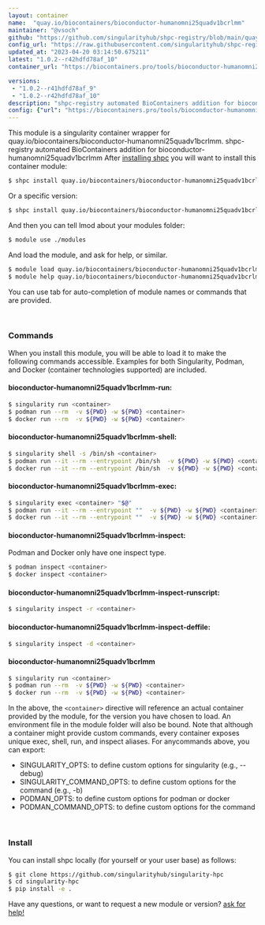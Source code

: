 ```yaml
---
layout: container
name:  "quay.io/biocontainers/bioconductor-humanomni25quadv1bcrlmm"
maintainer: "@vsoch"
github: "https://github.com/singularityhub/shpc-registry/blob/main/quay.io/biocontainers/bioconductor-humanomni25quadv1bcrlmm/container.yaml"
config_url: "https://raw.githubusercontent.com/singularityhub/shpc-registry/main/quay.io/biocontainers/bioconductor-humanomni25quadv1bcrlmm/container.yaml"
updated_at: "2023-04-20 03:14:50.675211"
latest: "1.0.2--r42hdfd78af_10"
container_url: "https://biocontainers.pro/tools/bioconductor-humanomni25quadv1bcrlmm"

versions:
 - "1.0.2--r41hdfd78af_9"
 - "1.0.2--r42hdfd78af_10"
description: "shpc-registry automated BioContainers addition for bioconductor-humanomni25quadv1bcrlmm"
config: {"url": "https://biocontainers.pro/tools/bioconductor-humanomni25quadv1bcrlmm", "maintainer": "@vsoch", "description": "shpc-registry automated BioContainers addition for bioconductor-humanomni25quadv1bcrlmm", "latest": {"1.0.2--r42hdfd78af_10": "sha256:80db4110248c92584cd38cdf6fabb61cce82fc6a5c34827d35b0d30761258896"}, "tags": {"1.0.2--r41hdfd78af_9": "sha256:b66dabb91413048c9d25b2a58bf02ea07bd2764b3804c11d1375da4fe5c8cdef", "1.0.2--r42hdfd78af_10": "sha256:80db4110248c92584cd38cdf6fabb61cce82fc6a5c34827d35b0d30761258896"}, "docker": "quay.io/biocontainers/bioconductor-humanomni25quadv1bcrlmm"}
---
```


This module is a singularity container wrapper for quay.io/biocontainers/bioconductor-humanomni25quadv1bcrlmm.
shpc-registry automated BioContainers addition for bioconductor-humanomni25quadv1bcrlmm
After [installing shpc](#install) you will want to install this container module:


```bash
$ shpc install quay.io/biocontainers/bioconductor-humanomni25quadv1bcrlmm
```

Or a specific version:

```bash
$ shpc install quay.io/biocontainers/bioconductor-humanomni25quadv1bcrlmm:1.0.2--r42hdfd78af_10
```

And then you can tell lmod about your modules folder:

```bash
$ module use ./modules
```

And load the module, and ask for help, or similar.

```bash
$ module load quay.io/biocontainers/bioconductor-humanomni25quadv1bcrlmm/1.0.2--r42hdfd78af_10
$ module help quay.io/biocontainers/bioconductor-humanomni25quadv1bcrlmm/1.0.2--r42hdfd78af_10
```

You can use tab for auto-completion of module names or commands that are provided.

<br>

### Commands

When you install this module, you will be able to load it to make the following commands accessible.
Examples for both Singularity, Podman, and Docker (container technologies supported) are included.

#### bioconductor-humanomni25quadv1bcrlmm-run:

```bash
$ singularity run <container>
$ podman run --rm  -v ${PWD} -w ${PWD} <container>
$ docker run --rm  -v ${PWD} -w ${PWD} <container>
```

#### bioconductor-humanomni25quadv1bcrlmm-shell:

```bash
$ singularity shell -s /bin/sh <container>
$ podman run --it --rm --entrypoint /bin/sh  -v ${PWD} -w ${PWD} <container>
$ docker run --it --rm --entrypoint /bin/sh  -v ${PWD} -w ${PWD} <container>
```

#### bioconductor-humanomni25quadv1bcrlmm-exec:

```bash
$ singularity exec <container> "$@"
$ podman run --it --rm --entrypoint ""  -v ${PWD} -w ${PWD} <container> "$@"
$ docker run --it --rm --entrypoint ""  -v ${PWD} -w ${PWD} <container> "$@"
```

#### bioconductor-humanomni25quadv1bcrlmm-inspect:

Podman and Docker only have one inspect type.

```bash
$ podman inspect <container>
$ docker inspect <container>
```

#### bioconductor-humanomni25quadv1bcrlmm-inspect-runscript:

```bash
$ singularity inspect -r <container>
```

#### bioconductor-humanomni25quadv1bcrlmm-inspect-deffile:

```bash
$ singularity inspect -d <container>
```



#### bioconductor-humanomni25quadv1bcrlmm

```bash
$ singularity run <container>
$ podman run --rm  -v ${PWD} -w ${PWD} <container>
$ docker run --rm  -v ${PWD} -w ${PWD} <container>
```


In the above, the `<container>` directive will reference an actual container provided
by the module, for the version you have chosen to load. An environment file in the
module folder will also be bound. Note that although a container
might provide custom commands, every container exposes unique exec, shell, run, and
inspect aliases. For anycommands above, you can export:

 - SINGULARITY_OPTS: to define custom options for singularity (e.g., --debug)
 - SINGULARITY_COMMAND_OPTS: to define custom options for the command (e.g., -b)
 - PODMAN_OPTS: to define custom options for podman or docker
 - PODMAN_COMMAND_OPTS: to define custom options for the command

<br>

### Install

You can install shpc locally (for yourself or your user base) as follows:

```bash
$ git clone https://github.com/singularityhub/singularity-hpc
$ cd singularity-hpc
$ pip install -e .
```

Have any questions, or want to request a new module or version? [ask for help!](https://github.com/singularityhub/singularity-hpc/issues)